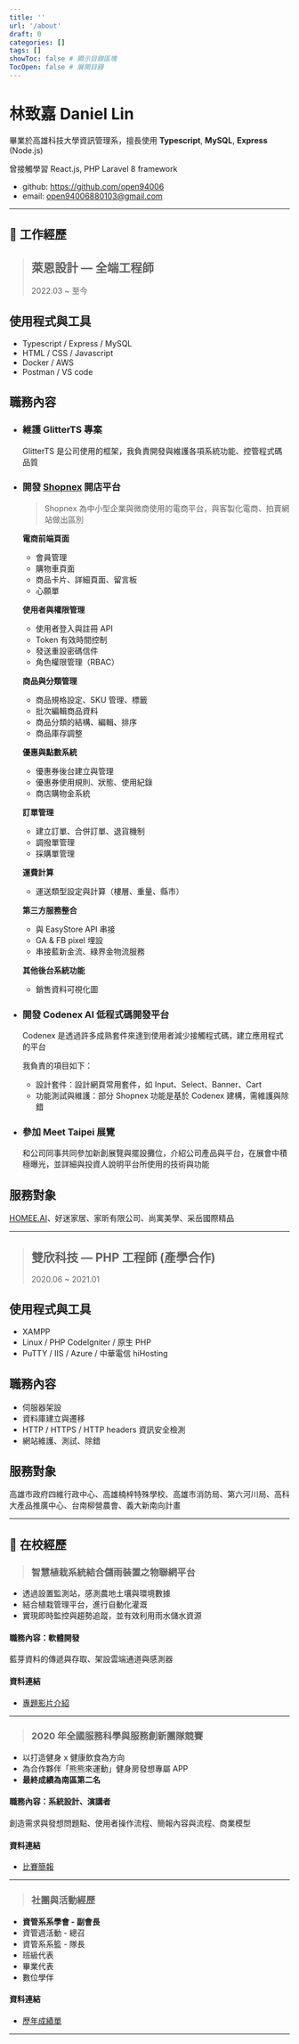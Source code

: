 ```yaml
---
title: ''
url: '/about'
draft: 0
categories: []
tags: []
showToc: false # 顯示目錄區塊
TocOpen: false # 展開目錄
---
```


# 林致嘉 Daniel Lin

畢業於高雄科技大學資訊管理系，擅長使用 **Typescript**, **MySQL**, **Express** (Node.js)

曾接觸學習 React.js, PHP Laravel 8 framework

-   github: https://github.com/open94006
-   email: open94006880103@gmail.com

---

## 📌 工作經歷

> ## 萊恩設計 — 全端工程師
>
> 2022.03 ~ 至今

## 使用程式與工具

-   Typescript / Express / MySQL
-   HTML / CSS / Javascript
-   Docker / AWS
-   Postman / VS code

## 職務內容

-   ### 維護 GlitterTS 專案

    GlitterTS 是公司使用的框架，我負責開發與維護各項系統功能、控管程式碼品質

-   ### 開發 [Shopnex](https://www.shopnex.tw) 開店平台

    > Shopnex 為中小型企業與微商使用的電商平台，與客製化電商、拍賣網站做出區別

    **電商前端頁面**

    -   會員管理
    -   購物車頁面
    -   商品卡片、詳細頁面、留言板
    -   心願單

    **使用者與權限管理**

    -   使用者登入與註冊 API
    -   Token 有效時間控制
    -   發送重設密碼信件
    -   角色權限管理（RBAC）

    **商品與分類管理**

    -   商品規格設定、SKU 管理、標籤
    -   批次編輯商品資料
    -   商品分類的結構、編輯、排序
    -   商品庫存調整

    **優惠與點數系統**

    -   優惠券後台建立與管理
    -   優惠券使用規則、狀態、使用紀錄
    -   商店購物金系統

    **訂單管理**

    -   建立訂單、合併訂單、退貨機制
    -   調撥單管理
    -   採購單管理

    **運費計算**

    -   運送類型設定與計算（樓層、重量、縣市）

    **第三方服務整合**

    -   與 EasyStore API 串接
    -   GA & FB pixel 埋設
    -   串接藍新金流、綠界金物流服務

    **其他後台系統功能**

    -   銷售資料可視化圖

-   ### 開發 Codenex AI 低程式碼開發平台

    Codenex 是透過許多成熟套件來達到使用者減少接觸程式碼，建立應用程式的平台

    我負責的項目如下：

    -   設計套件：設計網頁常用套件，如 Input、Select、Banner、Cart
    -   功能測試與維護：部分 Shopnex 功能是基於 Codenex 建構，需維護與除錯

-   ### 參加 Meet Taipei 展覽

    和公司同事共同參加新創展覽與擺設攤位，介紹公司產品與平台，在展會中積極曝光，並詳細與投資人說明平台所使用的技術與功能

## 服務對象

[HOMEE.AI](https://www.homee.ai)、好迷家居、家昕有限公司、尚寓美學、采岳國際精品

---

> ## 雙欣科技 — PHP 工程師 (產學合作)
>
> 2020.06 ~ 2021.01

## 使用程式與工具

-   XAMPP
-   Linux / PHP CodeIgniter / 原生 PHP
-   PuTTY / IIS / Azure / 中華電信 hiHosting

## 職務內容

-   伺服器架設
-   資料庫建立與遷移
-   HTTP / HTTPS / HTTP headers 資訊安全檢測
-   網站維護、測試、除錯

## 服務對象

高雄市政府四維行政中心、高雄楠梓特殊學校、高雄市消防局、第六河川局、高科大產品推廣中心、台南柳營農會、義大新南向計畫

---

## 📌 在校經歷

> ### 智慧植栽系統結合儲雨裝置之物聯網平台

-   透過設置監測站，感測農地土壤與環境數據
-   結合植栽管理平台，進行自動化灌溉
-   實現即時監控與趨勢追蹤，並有效利用雨水儲水資源

#### 職務內容：軟體開發

藍芽資料的傳遞與存取、架設雲端通道與感測器

#### 資料連結

-   [專題影片介紹](https://www.youtube.com/watch?v=4yyYvDIi3qc)

---

> ### 2020 年全國服務科學與服務創新團隊競賽

-   以打造健身 x 健康飲食為方向
-   為合作夥伴「熊熊來運動」健身房發想專屬 APP
-   **最終成績為南區第二名**

#### 職務內容：系統設計、演講者

創造需求與發想問題點、使用者操作流程、簡報內容與流程、商業模型

#### 資料連結

-   [比賽簡報](https://drive.google.com/file/d/1FLytKtTTjHMnq9Rx2G1yz__anEkKK7kn/view?usp=sharing)

---

> ### 社團與活動經歷

-   **資管系系學會 - 副會長**
-   資管週活動 - 總召
-   資管系系籃 - 隊長
-   班級代表
-   畢業代表
-   數位學伴

#### 資料連結

-   [歷年成績單](https://drive.google.com/file/d/1uEZ1fWjVo4sdifr6VYkpoBEf_CL4hnl-/view?usp=sharing)

---

<!-- > ### 高雄科技大學 — 資訊管理系
>
> 2017.08 ~ 2021.07 -->

<!-- -   [資管週企劃書](https://drive.google.com/file/d/1JddgFUh6mAhMa3Q25htPYeJcCmhphuRU/view?usp=sharing) -->

<!-- ### 【PHP Laravel 與 React.js 的前後端分離】

> 一個以 react.js 為前端框架，api 則使用 Laravel 為後端框架的小型 CRUD 網站

#### 為何學習？

-   試做一個**前後端分離**的簡單 CRUD 網站
-   符合業界上的**職務分工**，理解前後端各自會遇到的問題，以及**需要溝通**的部分
-   練習使用 Laravel 該如何結合前端框架

#### 畫面展示

-   首頁頁面(載入畫面)
    ![首頁載入畫面](https://i.imgur.com/Yp62fks.png)
-   首頁頁面(載入完成)
    ![首頁完成載入](https://i.imgur.com/8lbJR1w.png)
-   新增資料(讀取前)
    ![新增讀取前](https://i.imgur.com/CouzdMu.png)
-   新增資料(讀取中)
    ![新增讀取中](https://i.imgur.com/zJ0FXKS.png)
-   首頁頁面(新增後)
    ![首頁新增後](https://i.imgur.com/azR7XpG.png)

#### 完成心得

以往在 Laravel 上是以 controller 來傳遞資料，在 blade 模板呈現資料的，基本上都在路由上操作就可以了。

這麼做的缺點就是**CRUD 的動作都要重整一次頁面**，雖然有一部份可以用 AJAX 解決，但只有少部分頁面能做到**即時與畫面互動**。

這次使用 react.js 來去呼叫 api，laravel 的部分**只需要整理好資料**就可以了，也因此多接觸到 resources 的功能 rreact.js 也能專心作呈現畫面的工作，**前後端分離的優勢**就出來了。

#### 參考資源

[Laravel ReactJS CRUD with RestAPI Tutorial](https://www.youtube.com/watch?v=RXD7wgP5BXU)

[Eloquent API Resources](https://blog.johnsonlu.org/laravel-eloquent-api-resources/)

---

### 【PHP Laravel 動畫評分網站 — AnimeRank】

> 喜好動畫的人可以觀看排行榜，與評比分數的網站

#### 為何學習？

-   **第一個使用 PHP Laravel framework 的專案**
-   因為喜歡看動畫，自己發想出一個評分系統來記錄自己看動畫的過程
-   作為一個資管人，需要一份從頭到尾來完成專案的能力

#### AnimeRank 看點

-   依照看動畫的習慣，分成**一、四、七、十月新番**來做分類
-   每部動畫都有提供**製作公司、標籤類型、線上看的網址**
-   動畫清單能直接做到**邊打字、邊找尋想看的動畫**的功能
-   排行榜能觀看作者對每一年的動畫評分的呈現，**越高分越有看頭**

#### 畫面呈現

-   首頁
    ![首頁](https://i.imgur.com/AOrQnVg.png)
-   會員登入
    ![會員登入](https://i.imgur.com/I3y1sYe.png)
-   排行榜
    ![排行榜](https://i.imgur.com/a6CTdn4.png)
-   動畫清單
    ![動畫清單](https://i.imgur.com/np3bJRV.png)
-   詳細/編輯頁面
    ![詳細/編輯頁面](https://i.imgur.com/l0ogmkz.png)

#### 完成心得

第一個使用 Laravel 製作的網站，撰寫程式的能力還很生疏，不過我能初步完成 Laravel 在**CRUD、登入註冊、傳送郵件**等功能。

缺陷還是很多的，例如**評分沒有身份區別**，只要有登入就能更改分數，讓會員登入就真的只有登入的功能了，在資料庫的設計和後端應增加區分評分人的身份。

我平時也會使用這個網站來記錄與評分動畫的習慣，對我來說是一個**使用自己的專業**來完成**自己想要的網站**，日後配合客戶及上司的需求來製作網站，AnimeRank 就可以作為我撰寫 Laravel 的基石。

#### 參考資源

[Laravel 官方文件](https://laravel.com/)

[Laravel 實戰經驗分享 鐵人賽文章](https://bit.ly/3zJxIAe)

[Laravel 8 custom authentication](https://www.youtube.com/watch?v=UGW01ttsfpQ)

[Laravel 8 Mail | Laravel 8 Send Email Tutorial](https://www.itsolutionstuff.com/post/laravel-8-mail-laravel-8-send-email-tutorialexample.html)

---

### 【React.js GitHub Pages】

> 製作個人的 GitHub Pages，並使用 React.js

#### 為何學習？

-   想要建立個人網站，把自我介紹和做過的專案整理上去
-   不靠網路上一些 HTML 模板，打算自己完成有 RWD 的頁面

#### 完成心得

會使用 GitHub Pages 主要是能快速佈署靜態網站，同時也能有 SSL 及高推廣性的優勢。

另外也能藉此多練習 Git 語法，對練習上傳自己的程式碼很有幫助

#### 參考資源

[How to Deploy React App to GitHub Pages](https://www.youtube.com/watch?v=F8s4Ng-re0E)

---

### 【Python 隨機生成威力彩號碼】

> 台灣威力彩的隨機選號，可決定想要生成的數量

#### 為何學習？

-   有段期間台灣的樂透連續槓龜，頭獎獎金屢屢創下新高，很感興趣
-   原本有在 jupyter 上撰寫類似的程式，想濃縮程式碼，越短越好
-   寫過許多小程式，沒用過 py 轉 exe，順便了解一下

#### 畫面呈現

-   開啟 lotto random.exe，會顯示此畫面
    ![image](https://user-images.githubusercontent.com/52010921/138228324-b8c3548a-7f68-4c93-9659-5a8ceb40853e.png)
-   指定生成數量後，會產生該數量的隨機投注組合
    ![image](https://user-images.githubusercontent.com/52010921/138228520-f80dc6fa-3ce1-4e0c-9c04-35ccb20e5a5d.png)
-   [點我前往 Lotto Random 的 GitHub](https://github.com/open94006/lotto-random)

#### 完成心得

其實也只是寫個小程式而已，濃縮程式碼才是練習目的。

另外無論是我或是朋友，使用該程式**還是沒中獎**，略顯可惜。

#### 參考資源

[威力彩遊戲介紹](https://bit.ly/33lK1a2) -->
